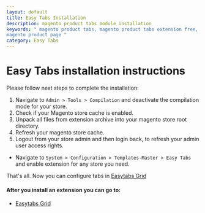 ```yaml
---
layout: default
title: Easy Tabs Installation
description: magento product tabs module installation
keywords: " magento product tabs, magento product tabs extension free, add tabs
magento product page "
category: Easy Tabs
---
```


# Easy Tabs installation instructions

Please follow next steps to complete the installation:

1. Navigate to `Admin > Tools > Compilation` and deactivate the compilation
mode for your store.
2. Check if your Magento store cache is enabled.
3. Unpack all files from extension archive into your magento store root directory.
4. Refresh your magento store cache.
5. Logout from your store admin and then login back, to refresh your admin user
access rights.

* Navigate to `System > Configuration > Templates-Master > Easy Tabs` and
enable extension for any store you need.

That's all. Now you can configure tabs in [Easytabs Grid][easytabs_grid]

#### After you install an extension you can go to:

* [Easytabs Grid][easytabs_grid]

[easytabs_grid]: /m1/extensions/easytabs/#easytabs-grid

